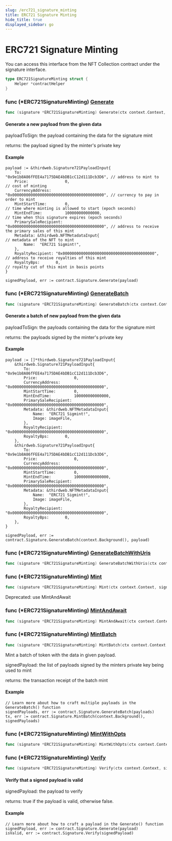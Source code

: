 ```yaml
---
slug: /erc721_signature_minting
title: ERC721 Signature Minting
hide_title: true
displayed_sidebar: go
---
```


# ERC721 Signature Minting

You can access this interface from the NFT Collection contract under the signature interface.

```go
type ERC721SignatureMinting struct {
    Helper *contractHelper
}
```

### func \(\*ERC721SignatureMinting\) [Generate](<https://github.com/thirdweb-dev/go-sdk/blob/main/thirdweb/erc721_signature_minting.go#L314>)

```go
func (signature *ERC721SignatureMinting) Generate(ctx context.Context, payloadToSign *Signature721PayloadInput) (*SignedPayload721, error)
```

#### Generate a new payload from the given data

payloadToSign: the payload containing the data for the signature mint

returns: the payload signed by the minter's private key

#### Example

```
payload := &thirdweb.Signature721PayloadInput{
	To:                   "0x9e1b8A86fFEE4a7175DAE4bDB1cC12d111Dcb3D6", // address to mint to
	Price:                0,                                            // cost of minting
	CurrencyAddress:      "0x0000000000000000000000000000000000000000", // currency to pay in order to mint
	MintStartTime:        0,                                            // time where minting is allowed to start (epoch seconds)
	MintEndTime:          100000000000000,                              // time when this signature expires (epoch seconds)
	PrimarySaleRecipient: "0x0000000000000000000000000000000000000000", // address to receive the primary sales of this mint
	Metadata: &thirdweb.NFTMetadataInput{																// metadata of the NFT to mint
 		Name:  "ERC721 Sigmint!",
	},
	RoyaltyRecipient: "0x0000000000000000000000000000000000000000",     // address to receive royalties of this mint
	RoyaltyBps:       0,                                                // royalty cut of this mint in basis points
}

signedPayload, err := contract.Signature.Generate(payload)
```

### func \(\*ERC721SignatureMinting\) [GenerateBatch](<https://github.com/thirdweb-dev/go-sdk/blob/main/thirdweb/erc721_signature_minting.go#L363>)

```go
func (signature *ERC721SignatureMinting) GenerateBatch(ctx context.Context, payloadsToSign []*Signature721PayloadInput) ([]*SignedPayload721, error)
```

#### Generate a batch of new payload from the given data

payloadToSign: the payloads containing the data for the signature mint

returns: the payloads signed by the minter's private key

#### Example

```
payload := []*thirdweb.Signature721PayloadInput{
	&thirdweb.Signature721PayloadInput{
		To:                   "0x9e1b8A86fFEE4a7175DAE4bDB1cC12d111Dcb3D6",
		Price:                0,
		CurrencyAddress:      "0x0000000000000000000000000000000000000000",
		MintStartTime:        0,
		MintEndTime:          100000000000000,
		PrimarySaleRecipient: "0x0000000000000000000000000000000000000000",
		Metadata: &thirdweb.NFTMetadataInput{
 			Name:  "ERC721 Sigmint!",
 			Image: imageFile,
		},
		RoyaltyRecipient: "0x0000000000000000000000000000000000000000",
		RoyaltyBps:       0,
	},
	&thirdweb.Signature721PayloadInput{
		To:                   "0x9e1b8A86fFEE4a7175DAE4bDB1cC12d111Dcb3D6",
		Price:                0,
		CurrencyAddress:      "0x0000000000000000000000000000000000000000",
		MintStartTime:        0,
		MintEndTime:          100000000000000,
		PrimarySaleRecipient: "0x0000000000000000000000000000000000000000",
		Metadata: &thirdweb.NFTMetadataInput{
 			Name:  "ERC721 Sigmint!",
 			Image: imageFile,
		},
		RoyaltyRecipient: "0x0000000000000000000000000000000000000000",
		RoyaltyBps:       0,
	},
}

signedPayload, err := contract.Signature.GenerateBatch(context.Background(), payload)
```

### func \(\*ERC721SignatureMinting\) [GenerateBatchWithUris](<https://github.com/thirdweb-dev/go-sdk/blob/main/thirdweb/erc721_signature_minting.go#L444>)

```go
func (signature *ERC721SignatureMinting) GenerateBatchWithUris(ctx context.Context, payloadsToSign []*Signature721PayloadInputWithUri) ([]*SignedPayload721, error)
```

### func \(\*ERC721SignatureMinting\) [Mint](<https://github.com/thirdweb-dev/go-sdk/blob/main/thirdweb/erc721_signature_minting.go#L68>)

```go
func (signature *ERC721SignatureMinting) Mint(ctx context.Context, signedPayload *SignedPayload721) (*types.Transaction, error)
```

Deprecated: use MintAndAwait

### func \(\*ERC721SignatureMinting\) [MintAndAwait](<https://github.com/thirdweb-dev/go-sdk/blob/main/thirdweb/erc721_signature_minting.go#L72>)

```go
func (signature *ERC721SignatureMinting) MintAndAwait(ctx context.Context, signedPayload *SignedPayload721) (*types.Transaction, error)
```

### func \(\*ERC721SignatureMinting\) [MintBatch](<https://github.com/thirdweb-dev/go-sdk/blob/main/thirdweb/erc721_signature_minting.go#L146>)

```go
func (signature *ERC721SignatureMinting) MintBatch(ctx context.Context, signedPayloads []*SignedPayload721) (*types.Transaction, error)
```

Mint a batch of token with the data in given payload.

signedPayload: the list of payloads signed by the minters private key being used to mint

returns: the transaction receipt of the batch mint

#### Example

```
// Learn more about how to craft multiple payloads in the GenerateBatch() function
signedPayloads, err := contract.Signature.GenerateBatch(payloads)
tx, err := contract.Signature.MintBatch(context.Background(), signedPayloads)
```

### func \(\*ERC721SignatureMinting\) [MintWithOpts](<https://github.com/thirdweb-dev/go-sdk/blob/main/thirdweb/erc721_signature_minting.go#L87>)

```go
func (signature *ERC721SignatureMinting) MintWithOpts(ctx context.Context, signedPayload *SignedPayload721, txOpts *bind.TransactOpts) (*types.Transaction, error)
```

### func \(\*ERC721SignatureMinting\) [Verify](<https://github.com/thirdweb-dev/go-sdk/blob/main/thirdweb/erc721_signature_minting.go#L263>)

```go
func (signature *ERC721SignatureMinting) Verify(ctx context.Context, signedPayload *SignedPayload721) (bool, error)
```

#### Verify that a signed payload is valid

signedPayload: the payload to verify

returns: true if the payload is valid, otherwise false.

#### Example

```
// Learn more about how to craft a payload in the Generate() function
signedPayload, err := contract.Signature.Generate(payload)
isValid, err := contract.Signature.Verify(signedPayload)
```